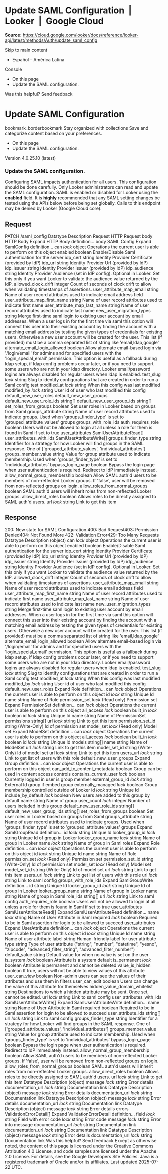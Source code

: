 # Update SAML Configuration  |  Looker  |  Google Cloud

**Source:** https://cloud.google.com/looker/docs/reference/looker-api/latest/methods/Auth/update_saml_config

Skip to main content 


  * Español – América Latina

Console 
  * On this page
  * Update the SAML configuration.




Was this helpful?
Send feedback 
#  Update SAML Configuration
bookmark_borderbookmark Stay organized with collections  Save and categorize content based on your preferences.
  * On this page
  * Update the SAML configuration.


Version 4.0.25.10 (latest) 
### Update the SAML configuration.
Configuring SAML impacts authentication for all users. This configuration should be done carefully.
Only Looker administrators can read and update the SAML configuration.
SAML is enabled or disabled for Looker using the **enabled** field.
It is **highly** recommended that any SAML setting changes be tested using the APIs below before being set globally.
Calls to this endpoint may be denied by Looker (Google Cloud core).
## Request
PATCH /saml_config 
Datatype
Description
Request
HTTP Request 
body
HTTP Body 
Expand HTTP Body definition... 
body
SAML Config
Expand SamlConfig definition... 
can
_lock_
object 
Operations the current user is able to perform on this object
enabled
boolean 
Enable/Disable Saml authentication for the server
idp_cert
string 
Identity Provider Certificate (provided by IdP)
idp_url
string 
Identity Provider Url (provided by IdP)
idp_issuer
string 
Identity Provider Issuer (provided by IdP)
idp_audience
string 
Identity Provider Audience (set in IdP config). Optional in Looker. Set this only if you want Looker to validate the audience value returned by the IdP.
allowed_clock_drift
integer 
Count of seconds of clock drift to allow when validating timestamps of assertions.
user_attribute_map_email
string 
Name of user record attributes used to indicate email address field
user_attribute_map_first_name
string 
Name of user record attributes used to indicate first name
user_attribute_map_last_name
string 
Name of user record attributes used to indicate last name
new_user_migration_types
string 
Merge first-time saml login to existing user account by email addresses. When a user logs in for the first time via saml this option will connect this user into their existing account by finding the account with a matching email address by testing the given types of credentials for existing users. Otherwise a new user account will be created for the user. This list (if provided) must be a comma separated list of string like 'email,ldap,google'
alternate_email_login_allowed
boolean 
Allow alternate email-based login via '/login/email' for admins and for specified users with the 'login_special_email' permission. This option is useful as a fallback during ldap setup, if ldap config problems occur later, or if you need to support some users who are not in your ldap directory. Looker email/password logins are always disabled for regular users when ldap is enabled.
test_slug
_lock_
string 
Slug to identify configurations that are created in order to run a Saml config test
modified_at
_lock_
string 
When this config was last modified
modified_by
_lock_
string 
User id of user who last modified this config
default_new_user_roles
default_new_user_groups
default_new_user_role_ids
string[] 
default_new_user_group_ids
string[] 
set_roles_from_groups
boolean 
Set user roles in Looker based on groups from Saml
groups_attribute
string 
Name of user record attributes used to indicate groups. Used when 'groups_finder_type' is set to 'grouped_attribute_values'
groups
groups_with_role_ids
auth_requires_role
boolean 
Users will not be allowed to login at all unless a role for them is found in Saml if set to true
user_attributes
SamlUserAttributeRead[] 
user_attributes_with_ids
SamlUserAttributeWrite[] 
groups_finder_type
string 
Identifier for a strategy for how Looker will find groups in the SAML response. One of ['grouped_attribute_values', 'individual_attributes']
groups_member_value
string 
Value for group attribute used to indicate membership. Used when 'groups_finder_type' is set to 'individual_attributes'
bypass_login_page
boolean 
Bypass the login page when user authentication is required. Redirect to IdP immediately instead.
allow_normal_group_membership
boolean 
Allow SAML auth'd users to be members of non-reflected Looker groups. If 'false', user will be removed from non-reflected groups on login.
allow_roles_from_normal_groups
boolean 
SAML auth'd users will inherit roles from non-reflected Looker groups.
allow_direct_roles
boolean 
Allows roles to be directly assigned to SAML auth'd users.
url
_lock_
string 
Link to get this item
## Response
200: New state for SAML Configuration.400: Bad Request403: Permission Denied404: Not Found More
422: Validation Error429: Too Many Requests
Datatype
Description
(object)
can
_lock_
object 
Operations the current user is able to perform on this object
enabled
boolean 
Enable/Disable Saml authentication for the server
idp_cert
string 
Identity Provider Certificate (provided by IdP)
idp_url
string 
Identity Provider Url (provided by IdP)
idp_issuer
string 
Identity Provider Issuer (provided by IdP)
idp_audience
string 
Identity Provider Audience (set in IdP config). Optional in Looker. Set this only if you want Looker to validate the audience value returned by the IdP.
allowed_clock_drift
integer 
Count of seconds of clock drift to allow when validating timestamps of assertions.
user_attribute_map_email
string 
Name of user record attributes used to indicate email address field
user_attribute_map_first_name
string 
Name of user record attributes used to indicate first name
user_attribute_map_last_name
string 
Name of user record attributes used to indicate last name
new_user_migration_types
string 
Merge first-time saml login to existing user account by email addresses. When a user logs in for the first time via saml this option will connect this user into their existing account by finding the account with a matching email address by testing the given types of credentials for existing users. Otherwise a new user account will be created for the user. This list (if provided) must be a comma separated list of string like 'email,ldap,google'
alternate_email_login_allowed
boolean 
Allow alternate email-based login via '/login/email' for admins and for specified users with the 'login_special_email' permission. This option is useful as a fallback during ldap setup, if ldap config problems occur later, or if you need to support some users who are not in your ldap directory. Looker email/password logins are always disabled for regular users when ldap is enabled.
test_slug
_lock_
string 
Slug to identify configurations that are created in order to run a Saml config test
modified_at
_lock_
string 
When this config was last modified
modified_by
_lock_
string 
User id of user who last modified this config
default_new_user_roles
Expand Role definition... 
can
_lock_
object 
Operations the current user is able to perform on this object
id
_lock_
string 
Unique Id
name
string 
Name of Role
permission_set
_lock_
(Read only) Permission set
Expand PermissionSet definition... 
can
_lock_
object 
Operations the current user is able to perform on this object
all_access
_lock_
boolean 
built_in
_lock_
boolean 
id
_lock_
string 
Unique Id
name
string 
Name of PermissionSet
permissions
string[] 
url
_lock_
string 
Link to get this item
permission_set_id
string 
(Write-Only) Id of permission set
model_set
_lock_
(Read only) Model set
Expand ModelSet definition... 
can
_lock_
object 
Operations the current user is able to perform on this object
all_access
_lock_
boolean 
built_in
_lock_
boolean 
id
_lock_
string 
Unique Id
models
string[] 
name
string 
Name of ModelSet
url
_lock_
string 
Link to get this item
model_set_id
string 
(Write-Only) Id of model set
url
_lock_
string 
Link to get this item
users_url
_lock_
string 
Link to get list of users with this role
default_new_user_groups
Expand Group definition... 
can
_lock_
object 
Operations the current user is able to perform on this object
can_add_to_content_metadata
boolean 
Group can be used in content access controls
contains_current_user
_lock_
boolean 
Currently logged in user is group member
external_group_id
_lock_
string 
External Id group if embed group
externally_managed
_lock_
boolean 
Group membership controlled outside of Looker
id
_lock_
string 
Unique Id
include_by_default
_lock_
boolean 
New users are added to this group by default
name
string 
Name of group
user_count
_lock_
integer 
Number of users included in this group
default_new_user_role_ids
string[] 
default_new_user_group_ids
string[] 
set_roles_from_groups
boolean 
Set user roles in Looker based on groups from Saml
groups_attribute
string 
Name of user record attributes used to indicate groups. Used when 'groups_finder_type' is set to 'grouped_attribute_values'
groups
Expand SamlGroupRead definition... 
id
_lock_
string 
Unique Id
looker_group_id
_lock_
string 
Unique Id of group in Looker
looker_group_name
_lock_
string 
Name of group in Looker
name
_lock_
string 
Name of group in Saml
roles
Expand Role definition... 
can
_lock_
object 
Operations the current user is able to perform on this object
id
_lock_
string 
Unique Id
name
string 
Name of Role
permission_set
_lock_
(Read only) Permission set
permission_set_id
string 
(Write-Only) Id of permission set
model_set
_lock_
(Read only) Model set
model_set_id
string 
(Write-Only) Id of model set
url
_lock_
string 
Link to get this item
users_url
_lock_
string 
Link to get list of users with this role
url
_lock_
string 
Link to saml config
groups_with_role_ids
Expand SamlGroupWrite definition... 
id
string 
Unique Id
looker_group_id
_lock_
string 
Unique Id of group in Looker
looker_group_name
string 
Name of group in Looker
name
string 
Name of group in Saml
role_ids
string[] 
url
_lock_
string 
Link to saml config
auth_requires_role
boolean 
Users will not be allowed to login at all unless a role for them is found in Saml if set to true
user_attributes
SamlUserAttributeRead[] 
Expand SamlUserAttributeRead definition... 
name
_lock_
string 
Name of User Attribute in Saml
required
_lock_
boolean 
Required to be in Saml assertion for login to be allowed to succeed
user_attributes
Expand UserAttribute definition... 
can
_lock_
object 
Operations the current user is able to perform on this object
id
_lock_
string 
Unique Id
name
string 
Name of user attribute
label
string 
Human-friendly label for user attribute
type
string 
Type of user attribute ("string", "number", "datetime", "yesno", "zipcode", "advanced_filter_string", "advanced_filter_number")
default_value
string 
Default value for when no value is set on the user
is_system
_lock_
boolean 
Attribute is a system default
is_permanent
_lock_
boolean 
Attribute is permanent and cannot be deleted
value_is_hidden
boolean 
If true, users will not be able to view values of this attribute
user_can_view
boolean 
Non-admin users can see the values of their attributes and use them in filters
user_can_edit
boolean 
Users can change the value of this attribute for themselves
hidden_value_domain_whitelist
string 
Destinations to which a hidden attribute may be sent. Once set, cannot be edited.
url
_lock_
string 
Link to saml config
user_attributes_with_ids
SamlUserAttributeWrite[] 
Expand SamlUserAttributeWrite definition... 
name
string 
Name of User Attribute in Saml
required
boolean 
Required to be in Saml assertion for login to be allowed to succeed
user_attribute_ids
string[] 
url
_lock_
string 
Link to saml config
groups_finder_type
string 
Identifier for a strategy for how Looker will find groups in the SAML response. One of ['grouped_attribute_values', 'individual_attributes']
groups_member_value
string 
Value for group attribute used to indicate membership. Used when 'groups_finder_type' is set to 'individual_attributes'
bypass_login_page
boolean 
Bypass the login page when user authentication is required. Redirect to IdP immediately instead.
allow_normal_group_membership
boolean 
Allow SAML auth'd users to be members of non-reflected Looker groups. If 'false', user will be removed from non-reflected groups on login.
allow_roles_from_normal_groups
boolean 
SAML auth'd users will inherit roles from non-reflected Looker groups.
allow_direct_roles
boolean 
Allows roles to be directly assigned to SAML auth'd users.
url
_lock_
string 
Link to get this item
Datatype
Description
(object)
message
_lock_
string 
Error details
documentation_url
_lock_
string 
Documentation link
Datatype
Description
(object)
message
_lock_
string 
Error details
documentation_url
_lock_
string 
Documentation link
Datatype
Description
(object)
message
_lock_
string 
Error details
documentation_url
_lock_
string 
Documentation link
Datatype
Description
(object)
message
_lock_
string 
Error details
errors
ValidationErrorDetail[] 
Expand ValidationErrorDetail definition... 
field
_lock_
string 
Field with error
code
_lock_
string 
Error code
message
_lock_
string 
Error info message
documentation_url
_lock_
string 
Documentation link
documentation_url
_lock_
string 
Documentation link
Datatype
Description
(object)
message
_lock_
string 
Error details
documentation_url
_lock_
string 
Documentation link
Was this helpful?
Send feedback 
Except as otherwise noted, the content of this page is licensed under the Creative Commons Attribution 4.0 License, and code samples are licensed under the Apache 2.0 License. For details, see the Google Developers Site Policies. Java is a registered trademark of Oracle and/or its affiliates.
Last updated 2025-07-22 UTC.


